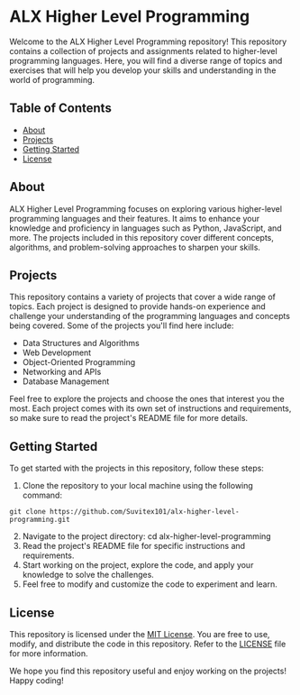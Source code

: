 # ALX Higher Level Programming

Welcome to the ALX Higher Level Programming repository! This repository contains a collection of projects and assignments related to higher-level programming languages. Here, you will find a diverse range of topics and exercises that will help you develop your skills and understanding in the world of programming.

## Table of Contents

- [About](#about)
- [Projects](#projects)
- [Getting Started](#getting-started)
- [License](#license)

## About

ALX Higher Level Programming focuses on exploring various higher-level programming languages and their features. It aims to enhance your knowledge and proficiency in languages such as Python, JavaScript, and more. The projects included in this repository cover different concepts, algorithms, and problem-solving approaches to sharpen your skills.

## Projects

This repository contains a variety of projects that cover a wide range of topics. Each project is designed to provide hands-on experience and challenge your understanding of the programming languages and concepts being covered. Some of the projects you'll find here include:

- Data Structures and Algorithms
- Web Development
- Object-Oriented Programming
- Networking and APIs
- Database Management

Feel free to explore the projects and choose the ones that interest you the most. Each project comes with its own set of instructions and requirements, so make sure to read the project's README file for more details.

## Getting Started

To get started with the projects in this repository, follow these steps:

1. Clone the repository to your local machine using the following command:
```shell
git clone https://github.com/Suvitex101/alx-higher-level-programming.git
```
2. Navigate to the project directory:
cd alx-higher-level-programming
3. Read the project's README file for specific instructions and requirements.
4. Start working on the project, explore the code, and apply your knowledge to solve the challenges.
5. Feel free to modify and customize the code to experiment and learn.

## License

This repository is licensed under the [MIT License](LICENSE). You are free to use, modify, and distribute the code in this repository. Refer to the [LICENSE](LICENSE) file for more information.

We hope you find this repository useful and enjoy working on the projects! Happy coding!
